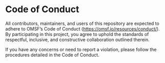 # Code of Conduct

All contributors, maintainers, and users of this repository are expected to adhere to OMSF’s Code of Conduct (https://omsf.io/resources/conduct/). By participating in this project, you agree to uphold the standards of respectful, inclusive, and constructive collaboration outlined therein. 

If you have any concerns or need to report a violation, please follow the procedures detailed in the Code of Conduct. 

